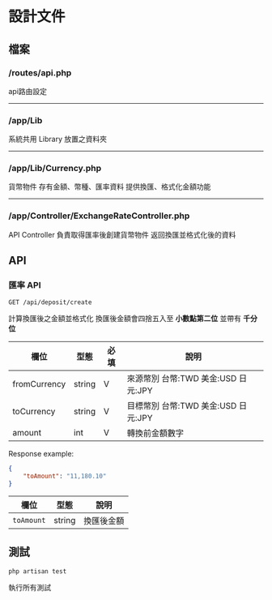 # 設計文件

## 檔案

### /routes/api.php

api路由設定

---

### /app/Lib

系統共用 Library 放置之資料夾

---

### /app/Lib/Currency.php

貨幣物件
存有金額、幣種、匯率資料
提供換匯、格式化金額功能

---

### /app/Controller/ExchangeRateController.php

API Controller
負責取得匯率後創建貨幣物件
返回換匯並格式化後的資料

## API

### 匯率 API

```plaintext
GET /api/deposit/create
```

計算換匯後之金額並格式化
換匯後金額會四捨五入至 **小數點第二位** 並帶有 **千分位**

| 欄位         | 型態   | 必填 | 說明                                |
| ------------ | ------ | ---- | ----------------------------------- |
| fromCurrency | string | V    | 來源幣別 台幣:TWD 美金:USD 日元:JPY |
| toCurrency   | string | V    | 目標幣別 台幣:TWD 美金:USD 日元:JPY |
| amount       | int    | V    | 轉換前金額數字                      |

Response example:

```json
{
    "toAmount": "11,180.10"
}
```

| 欄位       | 型態   | 說明       |
| ---------- | ------ | ---------- |
| `toAmount` | string | 換匯後金額 |


## 測試

```php artisan test```

執行所有測試